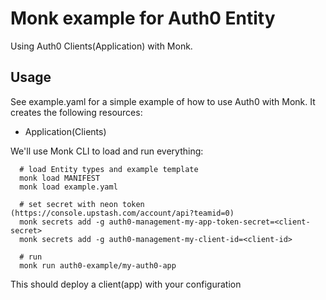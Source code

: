 # Monk example for Auth0 Entity

Using Auth0 Clients(Application) with Monk.

## Usage

See example.yaml for a simple example of how to use Auth0 with Monk.
It creates the following resources:
- Application(Clients)

We'll use Monk CLI to load and run everything:

      # load Entity types and example template
      monk load MANIFEST
      monk load example.yaml

      # set secret with neon token (https://console.upstash.com/account/api?teamid=0)
      monk secrets add -g auth0-management-my-app-token-secret=<client-secret>
      monk secrets add -g auth0-management-my-client-id=<client-id>

      # run
      monk run auth0-example/my-auth0-app

This should deploy a client(app) with your configuration
